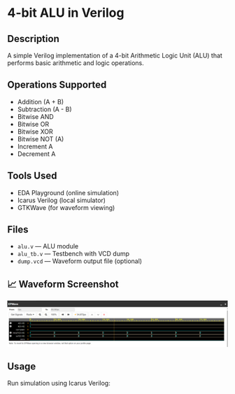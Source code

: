 # 4-bit ALU in Verilog

## Description
A simple Verilog implementation of a 4-bit Arithmetic Logic Unit (ALU) that performs basic arithmetic and logic operations.

## Operations Supported
- Addition (A + B)
- Subtraction (A - B)
- Bitwise AND
- Bitwise OR
- Bitwise XOR
- Bitwise NOT (A)
- Increment A
- Decrement A

## Tools Used
- EDA Playground (online simulation)
- Icarus Verilog (local simulator)
- GTKWave (for waveform viewing)

## Files
- `alu.v` — ALU module
- `alu_tb.v` — Testbench with VCD dump
- `dump.vcd` — Waveform output file (optional)

## 📈 Waveform Screenshot
![Waveform Screenshot](waveform.png)

## Usage
Run simulation using Icarus Verilog:
